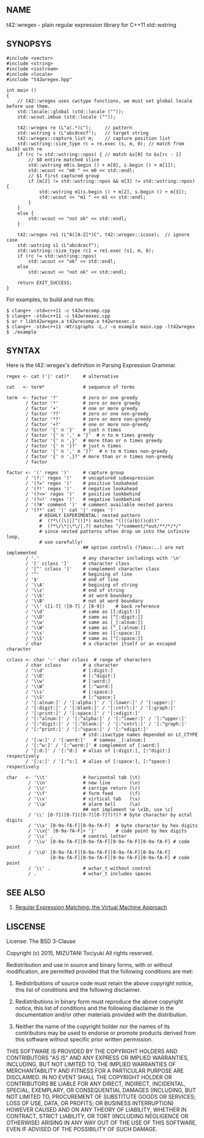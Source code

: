 NAME
----

t42::wregex - plain regular expression library for C++11 std::wstring

SYNOPSYS
--------

    #include <vector>
    #include <string>
    #include <iostream>
    #include <locale>
    #include "t42wregex.hpp"

    int main ()
    {
        // t42::wregex uses cwctype functions, we must set global locale before use them.
        std::locale::global (std::locale (""));
        std::wcout.imbue (std::locale (""));
    
        t42::wregex re (L"a(.*)c");     // pattern
        std::wstring s (L"abcdcecf");   // target string
        t42::wregex::capture_list m;    // capture position list
        std::wstring::size_type rc = re.exec (s, m, 0); // match from &s[0] with re
        if (rc != std::wstring::npos) { // match &s[0] to &s[rc - 1]
            // $0 entire matched slice
            std::wstring m0(s.begin () + m[0], s.begin () + m[1]);
            std::wcout << "m0 " << m0 << std::endl;
            // $1 first captured group
            if (m[2] != std::wstring::npos && m[3] != std::wstring::npos) {
                std::wstring m1(s.begin () + m[2], s.begin () + m[3]);
                std::wcout << "m1 " << m1 << std::endl;
            }
        }
        else {
            std::wcout << "not ok" << std::endl;
        }
    
        t42::wregex re1 (L"A([A-Z]*)C", t42::wregex::icase);  // ignore case
        std::wstring s1 (L"abcdcecf");
        std::wstring::size_type rc1 = re1.exec (s1, m, 0);
        if (rc != std::wstring::npos)
            std::wcout << "ok" << std::endl;
        else
            std::wcout << "not ok" << std::endl;
    
        return EXIT_SUCCESS;
    }

For examples, to build and run this:

    $ clang++ -std=c++11 -c t42wrecomp.cpp
    $ clang++ -std=c++11 -c t42wreexec.cpp
    $ ar r libt42wregex.a t42wrecomp.o t42wreexec.o
    $ clang++ -std=c++11 -Wtrigraphs -L./ -o example main.cpp -lt42wregex
    $ ./example

SYNTAX
------

Here is the t42::wregex's definition in Parsing Expression Grammar.

    regex <- cat ('|' cat)*     # alternative

    cat   <- term*              # sequence of terms

    term  <- factor '?'         # zero or one greedy
           / factor '*'         # zero or more greedy
           / factor '+'         # one or more greedy
           / factor '??'        # zero or one non-greedy
           / factor '*?'        # zero or more non-greedy
           / factor '+?'        # one or more non-greedy
           / factor '{' n '}'   # just n times
           / factor '{' n ',' m '}'  # n to m times greedy
           / factor '{' n ',}'  # more than or n times greedy
           / factor '{' n '}?'  # just n times
           / factor '{' n ',' m '}?'  # n to m times non-greedy
           / factor '{' n ',}?' # more than or n times non-greedy
           / factor

    factor <- '(' regex ')'     # capture group
           / '(?:' regex ')'    # uncaptured subexpression
           / '(?=' regex ')'    # positive lookahead
           / '(?!' regex ')'    # negative lookahead
           / '(?<=' regex ')'   # positive lookbehind
           / '(?<!' regex ')'   # negative lookbehind
           / '(?#' comment ')'  # comment available nested parens
           / '(?*' cat '|' cat '|' regex ')'
                # HIGHLY EXPERIMENTAL: nested pattern
                #  (?*\(|\)|[^()]*) matches "((((a)b)()cd))"
                #  (?*\/\*|\*\/|.?) matches "/*comment/*out/**/*/*/"
                # since nested patterns often drop vm into the infinite loop,
                # use carefully!
                                ## option controls (?imsx:..) are not implemented
           / '.'                # any character includings with '\n'
           / '[' cclass ']'     # character class
           / '[^' cclass ']'    # complement character class
           / '^'                # begining of line
           / '$'                # end of line
           / '\\A'              # begining of string
           / '\\z'              # end of string
           / '\\b'              # at word boundary
           / '\\B'              # not at word boundary
           / '\\' ([1-7] ![0-7] / [8-9])    # back reference
           / '\\d'              # same as [[:digit:]]
           / '\\D'              # same as [^[:digit:]]
           / '\\w'              # same as [_[:alnum:]]
           / '\\W'              # same as [^_[:alnum:]]
           / '\\s'              # same as [[:space:]]
           / '\\S'              # same as [^[:space:]]
           / char               # a character itself or an escaped character

    cclass <- char '-' char cclass  # range of characters
           / char cclass        # a character
           / '\\d'              # [:digit:]
           / '\\D'              # [:^digit:]
           / '\\w'              # [:word:]
           / '\\W'              # [:^word:]
           / '\\s'              # [:space:]
           / '\\S'              # [:^space:]
           / '[:alnum:]' / '[:alpha:]' / '[:lower:]' / '[:upper:]'
           / '[:digit:]' / '[:blank:]' / '[:cntrl:]' / '[:graph:]'
           / '[:print:]' / '[:space:]' / '[:xdigit:]'
           / '[:^alnum:]' / '[:^alpha:]' / '[:^lower:]' / '[:^upper:]'
           / '[:^digit:]' / '[:^blank:]' / '[:^cntrl:]' / '[:^graph:]'
           / '[:^print:]' / '[:^space:]' / '[:^xdigit:]'
                                # std::iswctype names depended on LC_CTYPE
           / '[:w:]' / '[:word:]'   # sameas _[:alnum:]
           / '[:^w:]' / '[:^word:]' # complement of [:word:]
           / '[:d:]' / '[:^d:]  # alias of [:digit:], [:^digit:] respectively
           / '[:s:]' / '[:^s:]  # alias of [:space:], [:^space:] respectively

    char   <- '\\t'             # horizontal tab (\t)
            / '\\n'             # new line       (\n)
            / '\\r'             # carrige return (\r)
            / '\\f'             # form feed      (\f)
            / '\\v'             # virtical tab   (\v)
            / '\\a'             # alarm bell     (\a)
                                ## not implement \e \x1b, use \c[
            / '\\' [0-7]([0-7]([0-7][0-7]?)?)? # byte character by octal digits
            / '\\x' [0-9a-fA-F][0-9a-fA-F]  # byte character by hex digits
            / '\\x{' [0-9a-fA-F]+ '}'       # code point by hex digits
            / '\\c' .           # control letter
            / '\\u' [0-9a-fA-F][0-9a-fA-F][0-9a-fA-F][0-9a-fA-F] # code point
            / '\\U' [0-9a-fA-F][0-9a-fA-F][0-9a-fA-F][0-9a-fA-F]
                    [0-9a-fA-F][0-9a-fA-F][0-9a-fA-F][0-9a-fA-F] # code point
            / '\\' .            # wchar_t without control
            / .                 # wchar_t includes spaces

SEE ALSO
--------

 1. [Regular Expression Matching: the Virtual Machine Approach](http://swtch.com/~rsc/regexp/regexp2.html "Regular Expression Matching: the Virtual Machine Approach")

LISCENSE
--------

License: The BSD 3-Clause

Copyright (c) 2015, MIZUTANI Tociyuki
All rights reserved.

Redistribution and use in source and binary forms, with or without
modification, are permitted provided that the following conditions are met:

 1. Redistributions of source code must retain the above copyright notice,
    this list of conditions and the following disclaimer.

 2. Redistributions in binary form must reproduce the above copyright
    notice, this list of conditions and the following disclaimer in the
    documentation and/or other materials provided with the distribution.

 3. Neither the name of the copyright holder nor the names of its
    contributors may be used to endorse or promote products derived from
    this software without specific prior written permission.

THIS SOFTWARE IS PROVIDED BY THE COPYRIGHT HOLDERS AND CONTRIBUTORS
"AS IS" AND ANY EXPRESS OR IMPLIED WARRANTIES, INCLUDING, BUT NOT
LIMITED TO, THE IMPLIED WARRANTIES OF MERCHANTABILITY AND FITNESS FOR
A PARTICULAR PURPOSE ARE DISCLAIMED. IN NO EVENT SHALL THE COPYRIGHT
HOLDER OR CONTRIBUTORS BE LIABLE FOR ANY DIRECT, INDIRECT, INCIDENTAL,
SPECIAL, EXEMPLARY, OR CONSEQUENTIAL DAMAGES (INCLUDING, BUT NOT LIMITED
TO, PROCUREMENT OF SUBSTITUTE GOODS OR SERVICES; LOSS OF USE, DATA, OR
PROFITS; OR BUSINESS INTERRUPTION) HOWEVER CAUSED AND ON ANY THEORY OF
LIABILITY, WHETHER IN CONTRACT, STRICT LIABILITY, OR TORT (INCLUDING
NEGLIGENCE OR OTHERWISE) ARISING IN ANY WAY OUT OF THE USE OF THIS
SOFTWARE, EVEN IF ADVISED OF THE POSSIBILITY OF SUCH DAMAGE.

